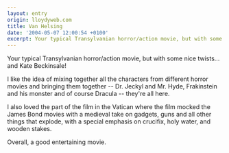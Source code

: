 ```yaml
---
layout: entry
origin: lloydyweb.com
title: Van Helsing
date: '2004-05-07 12:00:54 +0100'
excerpt: Your typical Transylvanian horror/action movie, but with some nice twists... and Kate Beckinsale!
---
```

Your typical Transylvanian horror/action movie, but with some nice twists... and Kate Beckinsale!

I like the idea of mixing together all the characters from different horror movies and bringing them together -- Dr. Jeckyl and Mr. Hyde, Frakinstein and his monster and of course Dracula -- they're all here.

I also loved the part of the film in the Vatican where the film mocked the James Bond movies with a medieval take on gadgets, guns and all other things that explode, with a special emphasis on crucifix, holy water, and wooden stakes.

Overall, a good entertaining movie.